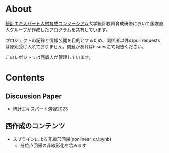 # About

[統計エキスパート人材育成コンソーシアム](https://stat-expert.ism.ac.jp/)大学統計教員育成研修において国友直人グループが作成したプログラムを共有しています。

プロジェクトの記録と情報公開を目的とするため、関係者以外のpull requestsは原則受け入れておりません。問題があればIssuesにて報告ください。

このレポジトリは西颯人が管理しています。

# Contents

## Discussion Paper

- 統計エキスパート演習2023

## 西作成のコンテンツ
- スプラインによる非線形回帰(nonlinear_qr.ipynb)
  - 分位点回帰の非線形化を含みます
